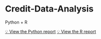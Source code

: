 # Credit-Data-Analysis
Python + R


[💡 View the Python report](https://github.com/Dan103/Credit-Data-Analysis/blob/dd68f4f1668c9dab9b6f2bccefce564212432eda/Analysis.ipynb)
[💡 View the R report](https://dan103.github.io/Credit-Data-Analysis/Analysis.html)
